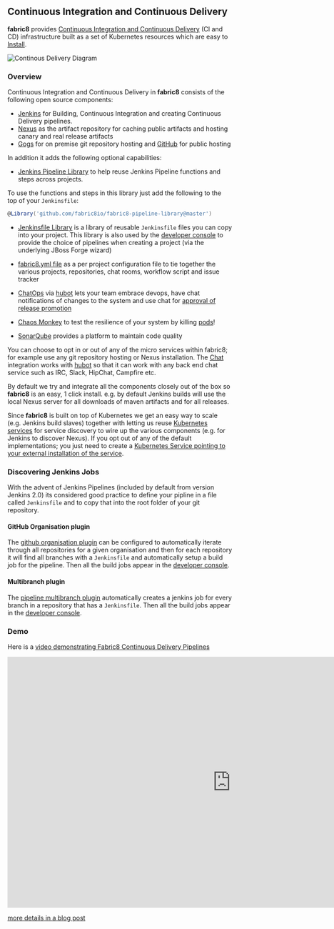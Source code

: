 ## Continuous Integration and Continuous Delivery

**fabric8** provides [Continuous Integration and Continuous Delivery](http://en.wikipedia.org/wiki/Continuous_delivery) (CI and CD) infrastructure built as a set of Kubernetes resources which are easy to [Install](getStarted/index.html).

![Continous Delivery Diagram](http://upload.wikimedia.org/wikipedia/commons/7/74/Continuous_Delivery_process_diagram.png)

### Overview

Continuous Integration and Continuous Delivery in **fabric8** consists of the following open source components:

* [Jenkins](https://jenkins.io/) for Building, Continuous Integration and creating Continuous Delivery pipelines.
* [Nexus](http://www.sonatype.org/nexus/) as the artifact repository for caching public artifacts and hosting canary and real release artifacts
* [Gogs](http://gogs.io/) for on premise git repository hosting and [GitHub](https://github.com/) for public hosting

In addition it adds the following optional capabilities:

* [Jenkins Pipeline Library](https://github.com/fabric8io/fabric8-pipeline-library) to help reuse Jenkins Pipeline functions and steps across projects. 

To use the functions and steps in this library just add the following to the top of your `Jenkinsfile`:

```groovy
@Library('github.com/fabric8io/fabric8-pipeline-library@master')
```

* [Jenkinsfile Library](https://github.com/fabric8io/fabric8-jenkinsfile-library) is a library of reusable `Jenkinsfile` files you can copy into your project. This library is also used by the [developer console](console.html) to provide the choice of pipelines when creating a project (via the underlying JBoss Forge wizard)

* [fabric8.yml file](fabric8YmlFile.html) as a per project configuration file to tie together the various projects, repositories, chat rooms, workflow script and issue tracker
* [ChatOps](chat.html) via [hubot](https://hubot.github.com/) lets your team embrace devops, have chat notifications of changes to the system and use chat for [approval of release promotion](https://github.com/fabric8io/fabric8-jenkins-workflow-steps#hubotapprove)
* [Chaos Monkey](chaosMonkey.html) to test the resilience of your system by killing [pods](pods.html)!
* [SonarQube](http://www.sonarqube.org/) provides a platform to maintain code quality

You can choose to opt in or out of any of the micro services within fabric8; for example use any git repository hosting or Nexus installation. The [Chat](chat.html) integration works with [hubot](https://hubot.github.com/) so that it can work with any back end chat service such as IRC, Slack, HipChat, Campfire etc.
 
By default we try and integrate all the components closely out of the box so **fabric8** is an easy, 1 click install. e.g. by default Jenkins builds will use the local Nexus server for all downloads of maven artifacts and for all releases.

Since **fabric8** is built on top of Kubernetes we get an easy way to scale (e.g. Jenkins build slaves) together with letting us reuse [Kubernetes services](services.html) for service discovery to wire up the various components (e.g. for Jenkins to discover Nexus). If you opt out of any of the default implementations; you just need to create a [Kubernetes Service pointing to your external installation of the service](http://docs.openshift.org/latest/dev_guide/integrating_external_services.html).
 
 
### Discovering Jenkins Jobs

With the advent of Jenkins Pipelines (included by default from version Jenkins 2.0) its considered good practice to define your pipline in a file called `Jenkinsfile` and to copy that into the root folder of your git repository.

#### GitHub Organisation plugin

The [github organisation plugin](https://wiki.jenkins-ci.org/display/JENKINS/GitHub+Organization+Folder+Plugin) can be configured to automatically iterate through all repositories for a given organisation and then for each repository it will find all branches with a `Jenkinsfile` and automatically setup a build job for the pipeline. Then all the build jobs appear in the [developer console](console.html). 


#### Multibranch plugin

The [pipeline multibranch plugin](https://wiki.jenkins-ci.org/display/JENKINS/Pipeline+Multibranch+Plugin) automatically creates a jenkins job for every branch in a repository that has a `Jenkinsfile`. Then all the build jobs appear in the [developer console](console.html).  


### Demo

Here is a [video demonstrating Fabric8 Continuous Delivery Pipelines](https://vimeo.com/170830750)

<div class="row">
  <p class="text-center">
      <iframe src="https://player.vimeo.com/video/170830750" width="1000" height="562" frameborder="0" webkitallowfullscreen mozallowfullscreen allowfullscreen></iframe>
  </p>
  <p class="text-center">
    <a href="https://medium.com/fabric8-io/create-and-explore-continuous-delivery-pipelines-with-fabric8-and-jenkins-on-openshift-661aa82cb45a">more details in a blog post</a>
  </p>
</div>
